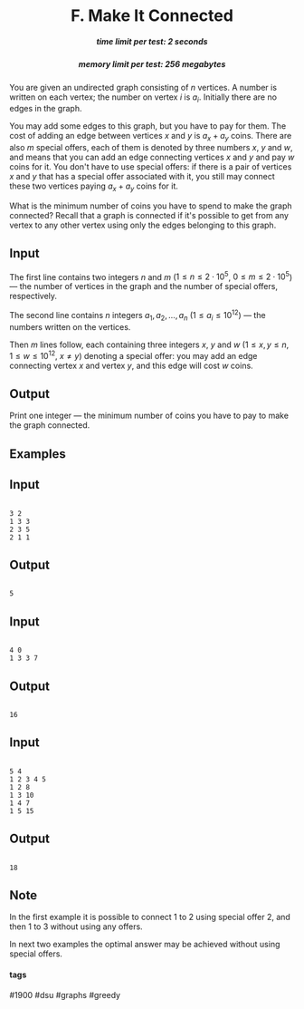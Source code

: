 <h1 style='text-align: center;'> F. Make It Connected</h1>

<h5 style='text-align: center;'>time limit per test: 2 seconds</h5>
<h5 style='text-align: center;'>memory limit per test: 256 megabytes</h5>

You are given an undirected graph consisting of $n$ vertices. A number is written on each vertex; the number on vertex $i$ is $a_i$. Initially there are no edges in the graph.

You may add some edges to this graph, but you have to pay for them. The cost of adding an edge between vertices $x$ and $y$ is $a_x + a_y$ coins. There are also $m$ special offers, each of them is denoted by three numbers $x$, $y$ and $w$, and means that you can add an edge connecting vertices $x$ and $y$ and pay $w$ coins for it. You don't have to use special offers: if there is a pair of vertices $x$ and $y$ that has a special offer associated with it, you still may connect these two vertices paying $a_x + a_y$ coins for it.

What is the minimum number of coins you have to spend to make the graph connected? Recall that a graph is connected if it's possible to get from any vertex to any other vertex using only the edges belonging to this graph.

## Input

The first line contains two integers $n$ and $m$ ($1 \le n \le 2 \cdot 10^5$, $0 \le m \le 2 \cdot 10^5$) — the number of vertices in the graph and the number of special offers, respectively.

The second line contains $n$ integers $a_1, a_2, \dots, a_n$ ($1 \le a_i \le 10^{12}$) — the numbers written on the vertices.

Then $m$ lines follow, each containing three integers $x$, $y$ and $w$ ($1 \le x, y \le n$, $1 \le w \le 10^{12}$, $x \ne y$) denoting a special offer: you may add an edge connecting vertex $x$ and vertex $y$, and this edge will cost $w$ coins.

## Output

Print one integer — the minimum number of coins you have to pay to make the graph connected.

## Examples

## Input


```

3 2
1 3 3
2 3 5
2 1 1

```
## Output


```

5

```
## Input


```

4 0
1 3 3 7

```
## Output


```

16

```
## Input


```

5 4
1 2 3 4 5
1 2 8
1 3 10
1 4 7
1 5 15

```
## Output


```

18

```
## Note

In the first example it is possible to connect $1$ to $2$ using special offer $2$, and then $1$ to $3$ without using any offers.

In next two examples the optimal answer may be achieved without using special offers.



#### tags 

#1900 #dsu #graphs #greedy 